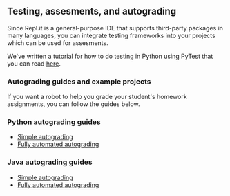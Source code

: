 ## Testing, assesments, and autograding

Since Repl.it is a general-purpose IDE that supports third-party packages in many languages, you can integrate testing frameworks into your projects which can be used for assesments. 

We've written a tutorial for how to do testing in Python using PyTest that you can read [here](https://docs.repl.it/tutorials/09-test-driven-development).

### Autograding guides and example projects

If you want a robot to help you grade your student's homework assignments, you can follow the guides below.

### Python autograding guides

- [Simple autograding](./SimpleAutograding)
- [Fully automated autograding](./CentralizedAutograder)

### Java autograding guides

- [Simple autograding](./SimpleAutograding-java)
- [Fully automated autograding](./CentralizedAutograder-java)


